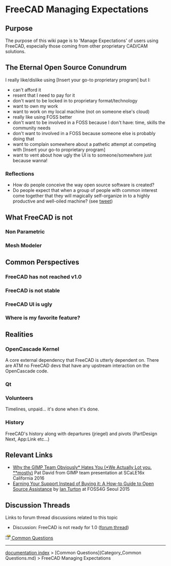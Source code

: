 # FreeCAD Managing Expectations
## Purpose

 

The purpose of this wiki page is to \'Manage Expectations\' of users using FreeCAD, especially those coming from other proprietary CAD/CAM solutions.

## The Eternal Open Source Conundrum 

I really like/dislike using \[Insert your go-to proprietary program\] but I:

-   can\'t afford it
-   resent that I need to pay for it
-   don\'t want to be locked in to proprietary format/technology
-   want to own my work
-   want to work on my local machine (not on someone else\'s cloud)
-   really like using FOSS better
-   don\'t want to be involved in a FOSS because I don\'t have: time, skills the community needs
-   don\'t want to involved in a FOSS because someone else is probably doing that
-   want to complain somewhere about a pathetic attempt at competing with \[Insert your go-to proprietary program\]
-   want to vent about how ugly the UI is to someone/somewhere just because wanna!

### Reflections

-   How do people conceive the way open source software is created?
-   Do people expect that when a group of people with common interest come together that they will magically self-organize in to a highly productive and well-oiled machine? (see [tweet](https://twitter.com/rickhanlonii/status/1231585270966951936))

## What FreeCAD is not 

### Non Parametric 

### Mesh Modeler 

## Common Perspectives 

### FreeCAD has not reached v1.0 

### FreeCAD is not stable 

### FreeCAD UI is ugly 

### Where is my favorite feature? 

## Realities

### OpenCascade Kernel 

A core external dependency that FreeCAD is utterly dependent on. There are ATM no FreeCAD devs that have any upstream interaction on the OpenCascade code.

### Qt

### Volunteers

Timelines, unpaid\... it\'s done when it\'s done.

### History

FreeCAD\'s history along with departures (jriegel) and pivots (PartDesign Next, App:Link etc\...)

## Relevant Links 

-   [Why the GIMP Team Obviously\* Hates You (\*We Actually Lot you. \*\*mostly)](https://www.youtube.com/watch?v=JBmdbipkbrk) Pat David from GIMP team presentation at SCaLE16x California 2016
-   [Earning Your Support Instead of Buying it: A How-to Guide to Open Source Assistance](https://vimeo.com/144089061) by [Ian Turton](https://twitter.com/ijturton) at FOSS4G Seoul 2015

## Discussion Threads 

Links to forum thread discussions related to this topic

-   Discussion: FreeCAD is not ready for 1.0 ([forum thread](https://forum.freecadweb.org/viewtopic.php?f=8&t=43461))



[<img src="images/Property.png" style="width:16px"> Common Questions](Category_Common_Questions.md)

---
[documentation index](../README.md) > [Common Questions](Category_Common Questions.md) > FreeCAD Managing Expectations
